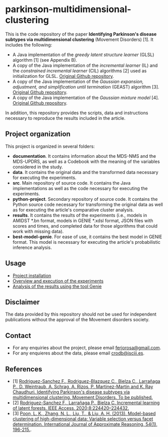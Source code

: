# parkinson-multidimensional-clustering
This is the code repository of the paper **Identifying Parkinson's disease subtypes via multidimensional clustering** (Movement Disorders) [1]. It includes the following: 

* A Java implementation of the *greedy latent structure learner* (GLSL) algorithm [1] (see Appendix B).
* A copy of the Java implementation of the *incremental learner* (IL) and the *constrained incremental learner* (CIL) algorithms [2] used as initialization for GLSL. [Original Github repository](https://github.com/ferjorosa/incremental-latent-forests).
* A copy of the Java implementation of the *Gaussian expansion, adjustment, and simplification until termination* (GEAST) algorithm [3]. [Original Github repository](https://github.com/kmpoon/pltm-east).
* A copy of the Java implementation of the *Gaussian mixture model* [4]. [Original Github repository](https://github.com/kmpoon/pltm-east).

In addition, this repository provides the scripts, data and instructions necessary to reproduce the results included in the article. 

## Project organization
This project is organized in several folders:

* **documentation**. It contains information about the MDS-NMS and the MDS-UPDRS, as well as a Codebook with the meaning of the variables considered in the study.
* **data**. It contains the original data and the transformed data necessary for executing the experiments.
* **src**. Main repository of source code. It contains the Java implementations as well as the code necessary for executing the experiments.
* **python-project**. Secondary repository of source code. It contains the Python source code necessary for transforming the original data as well as for executing the article's comparative cluster analysis.
* **results**. It contains the results of the experiments (i.e., models in AMIDST *.bn format, models in GENIE *.xdsl format, JSON files with scores and times, and completed data for those algorithms that could work with missing data).
* **best-model-genie**. For ease of use, it contains the best model in GENIE format. This model is necessary for executing the article's probabilistic inference analysis.

## Usage
* [Project installation]()
* [Overview and execution of the experiments]()
* [Analysis of the results using the tool Genie]()

## Disclaimer
The data provided by this repository should not be used for independent publications without the approval of the Movement disorders society. 

## Contact
* For any enquiries about the project, please email [ferjorosa@gmail.com](mailto:ferjorosa@gmail.com).
* For any enquieres about the data, please email [crodb@isciii.es](mailto:crodb@isciii.es).

## References

* [1] [Rodriguez-Sanchez F., Rodriguez-Blazquez C., Bielza C., Larrañaga P., D. Weintraub, A. Schrag, A. Rizos, P. Martinez-Martin and K. Ray Chaudhuri. Identifying Parkinson's disease subtypes via multidimensional clustering. Movement Disorders. To be published.]()
* [2] [Rodriguez-Sanchez F., Larrañaga P., Bielza C. Incremental learning of latent forests. IEEE Access. 2020;8:224420–224432.](https://ieeexplore.ieee.org/stamp/stamp.jsp?tp=&arnumber=9207730)
* [3] [Poon, L. K., Zhang, N. L., Liu, T., & Liu, A. H. (2013). Model-based clustering of high-dimensional data: Variable selection versus facet determination. International Journal of Approximate Reasoning, 54(1), 196-215.](https://www.sciencedirect.com/science/article/pii/S0888613X12001429/pdf?md5=6dd8ae15f83255027dddb8d4e160f5c7&pid=1-s2.0-S0888613X12001429-main.pdf).
